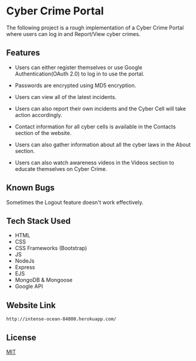 # Cyber Crime Portal

The following project is a rough implementation of a Cyber Crime Portal where users can log in and Report/View cyber crimes.

## Features

- Users can either register themselves or use Google Authentication(OAuth 2.0) to log in to use the portal.

- Passwords are encrypted using MD5 encryption.

- Users can view all of the latest incidents.

- Users can also report their own incidents and the Cyber Cell will take action accordingly.

- Contact information for all cyber cells is available in the Contacts section of the website.

- Users can also gather information about all the cyber laws in the About section.

- Users can also watch awareness videos in the Videos section to educate themselves on Cyber Crime.

## Known Bugs

Sometimes the Logout feature doesn't work effectively.

## Tech Stack Used

- HTML
- CSS
- CSS Frameworks (Bootstrap)
- JS
- NodeJs
- Express
- EJS
- MongoDB & Mongoose
- Google API

##  Website Link   
    http://intense-ocean-84800.herokuapp.com/
    


## License
[MIT](https://choosealicense.com/licenses/mit/)
